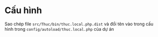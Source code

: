 # Cấu hình
Sao chép file `src/Thuc/bin/thuc.local.php.dist` và đổi tên vào trong cấu hình trong `config/autoload/thuc.local.php` của dự án
